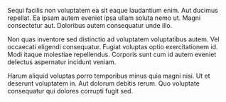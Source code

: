 Sequi facilis non voluptatem ea sit eaque laudantium enim. Aut ducimus repellat. Ea ipsam autem eveniet ipsa ullam soluta nemo ut. Magni consectetur aut. Doloribus autem consequatur unde illo.
 Non quas inventore sed distinctio ad voluptatem voluptatibus autem. Vel occaecati eligendi consequatur. Fugiat voluptas optio exercitationem id. Modi itaque molestiae repellendus. Corporis sunt cum id autem eveniet delectus aspernatur incidunt veniam.
 Harum aliquid voluptas porro temporibus minus quia magni nisi. Ut et deserunt voluptatem in. Aut dolorum debitis rerum. Quo voluptate consequatur qui dolores corrupti fugit sed.